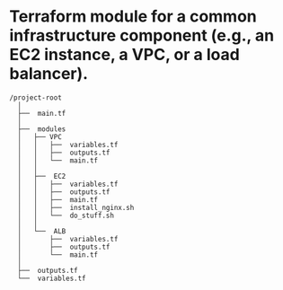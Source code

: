  # Terraform module for a common infrastructure component (e.g., an EC2 instance, a VPC, or a load balancer).



```hcl
/project-root
  │
  ├──  main.tf
  │
  ├──  modules
  │   ├── VPC
  │   │   ├──  variables.tf
  │   │   ├──  outputs.tf
  │   │   └──  main.tf
  │   │
  │   ├──  EC2
  │   │   ├──  variables.tf
  │   │   ├──  outputs.tf
  │   │   ├──  main.tf
  │   │   ├──  install_nginx.sh
  │   │   └──  do_stuff.sh
  │   │
  │   └──  ALB
  │       ├──  variables.tf
  │       ├──  outputs.tf
  │       └──  main.tf
  │
  ├──  outputs.tf
  └──  variables.tf
```
